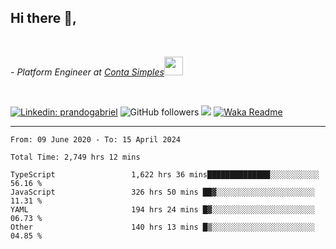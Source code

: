 <h2>Hi there  👋,</h2> </br>

<p><em>- Platform Engineer at <a href="https://contasimples.com">Conta Simples</a><img src="https://media.giphy.com/media/WUlplcMpOCEmTGBtBW/giphy.gif" width="30"> 
</em></p></br>


[![Linkedin: prandogabriel](https://img.shields.io/badge/-prandogabriel-blue?style=flat-square&logo=Linkedin&logoColor=white&link=https://www.linkedin.com/in/prandogabriel/)](https://www.linkedin.com/in/prandogabriel)
![GitHub followers](https://img.shields.io/github/followers/prandogabriel?label=Follow&style=social)
![](https://visitor-badge.glitch.me/badge?page_id=prandogabriel.prandogabriel)
[![Waka Readme](https://github.com/prandogabriel/prandogabriel/actions/workflows/update-stats.yml.yml/badge.svg)](https://github.com/prandogabriel/prandogabriel/actions/workflows/update-stats.yml.yml)

---

<!--START_SECTION:waka-->

```golang
From: 09 June 2020 - To: 15 April 2024

Total Time: 2,749 hrs 12 mins

TypeScript                 1,622 hrs 36 mins██████████████░░░░░░░░░░░   56.16 %
JavaScript                 326 hrs 50 mins ██▓░░░░░░░░░░░░░░░░░░░░░░   11.31 %
YAML                       194 hrs 24 mins █▓░░░░░░░░░░░░░░░░░░░░░░░   06.73 %
Other                      140 hrs 13 mins █▒░░░░░░░░░░░░░░░░░░░░░░░   04.85 %
```

<!--END_SECTION:waka-->
